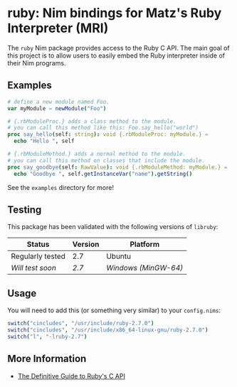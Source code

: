 # ruby: Nim bindings for Matz's Ruby Interpreter (MRI)

The `ruby` Nim package provides access to the Ruby C API. The main goal of this project is to allow users to easily embed the Ruby interpreter inside of their Nim programs.

## Examples

```nim
# define a new module named Foo.
var myModule = newModule("Foo")

# {.rbModuleProc.} adds a class method to the module.
# you can call this method like this: Foo.say_hello("world")
proc say_hello(self: string): void {.rbModuleProc: myModule.} =
  echo "Hello ", self

# {.rbModuleMethod.} adds a normal method to the module.
# you can call this method on classes that include the module.
proc say_goodbye(self: RawValue): void {.rbModuleMethod: myModule.} =
  echo "Goodbye ", self.getInstanceVar("name").getString()
```

See the `examples` directory for more!

## Testing

This package has been validated with the following versions of `libruby`:

| Status                        | Version | Platform              |
|-------------------------------|---------|-----------------------|
| Regularly tested              | 2.7     | Ubuntu                |
| *Will test soon*              | *2.7*   | *Windows (MinGW-64)*  |

## Usage

You will need to add this (or something very similar) to your `config.nims`:

```nim
switch("cincludes", "/usr/include/ruby-2.7.0")
switch("cincludes", "/usr/include/x86_64-linux-gnu/ruby-2.7.0")
switch("l", "-lruby-2.7")
```

## More Information

- [The Definitive Guide to Ruby's C API](https://silverhammermba.github.io/emberb/c/)
